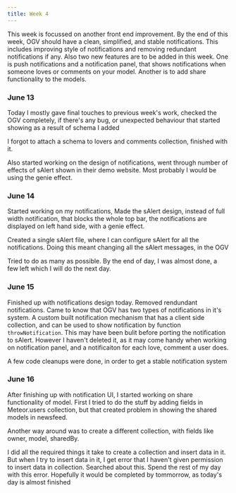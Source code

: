 ```yaml
---
title: Week 4
---
```


<p class="lead">
This week is focussed on another front end improvement. By the end of this week, OGV should have a clean, simplified, and stable notifications. This includes improving style of notifications and removing redundant notifications if any. Also two new features are to be added in this week. One is push notifications and a notification panel, that shows notifications when someone loves or comments on your model. Another is to add share functionality to the models. 
</p>

<div class="accordion">
<h3>June 13</h3>
<div>
<p>Today I mostly gave final touches to previous week's work, checked the OGV completely, if there's any bug, or unexpected behaviour that started showing as a result of schema I added</p>
<p>I forgot to attach a schema to lovers and comments collection, finished with it.</p>
<p>Also started working on the design of notifications, went through number of effects of sAlert shown in their demo website. Most probably I would be using the genie effect.</p>
</div>

<h3>June 14</h3>
<div>
<p>Started working on my notifications, Made the sAlert design, instead of full width notification, that blocks the whole top bar, the notifications are displayed on left hand side, with a genie effect.</p>
<p>Created a single sAlert file, where I can configure sAlert for all the notifications. Doing this meant changing all the sAlert messages, in the OGV</p> 
<p>Tried to do as many as possible. By the end of day, I was almost done, a few left which I will do the next day.</p>
</div>

<h3>June 15</h3>
<div>
<p>Finished up with notifications design today. Removed rendundant notifications. Came to know that OGV has two types of notifications in it's system. A custom built notification mechanism that has a client side collection, and can be used to show notification by function <code>throwNotification</code>. This may have been bulit before porting the notification to sAlert. However I haven't deleted it, as it may come handy when working on notification panel, and a notificaiton for each love, comment a user does. </p>
<p>A few code cleanups were done, in order to get a stable notification system</p>
</div>

<h3>June 16</h3>
<div>
<p>After finishing up with notification UI, I started working on share functionality of model. First I tried to do the stuff by adding fields in Meteor.users collection, but that created problem in showing the shared models in newsfeed.</p>
<p>Another way around was to create a different collection, with fields like owner, model, sharedBy.</p>
<p>I did all the required things it take to create a collection and insert data in it. But when I try to insert data in it, I get error that I haven't given permission to insert data in collection. Searched about this. Spend the rest of my day with this error. Hopefully it would be completed by tommorrow, as today's day is almost finished</p>
</div>

</div>
